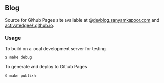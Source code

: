 ## Blog

Source for Github Pages site available at
@[devblog.sanyamkapoor.com](http://devblog.sanyamkapoor.com)
and [activatedgeek.github.io](http://activatedgeek.github.io).

### Usage

To build on a local development server for testing
```
$ make debug
```

To generate and deploy to Github Pages
```
$ make publish
```
